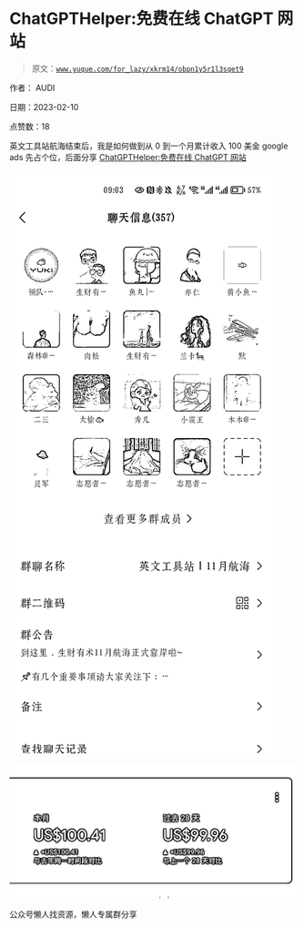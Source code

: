 # ChatGPTHelper:免费在线 ChatGPT 网站

> 原文：[`www.yuque.com/for_lazy/xkrm14/obpn1y5r1l3sqet9`](https://www.yuque.com/for_lazy/xkrm14/obpn1y5r1l3sqet9)



作者： AUDI



日期：2023-02-10



点赞数：18



英文工具站航海结束后，我是如何做到从 0 到一个月累计收入 100 美金 google ads 先占个位，后面分享 [ChatGPTHelper:免费在线 ChatGPT 网站](https://aicodehelper.com/chat/index.html)



![](img/b93a09a8e0a21be6e84dd96b112e981d.png)



![](img/bee9df639a5d9d83417b72bec13025cf.png)



公众号懒人找资源，懒人专属群分享

